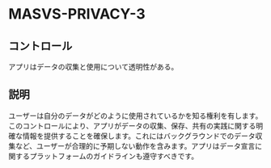 # MASVS-PRIVACY-3

## コントロール

アプリはデータの収集と使用について透明性がある。

## 説明

ユーザーは自分のデータがどのように使用されているかを知る権利を有します。このコントロールにより、アプリがデータの収集、保存、共有の実践に関する明確な情報を提供することを確保します。これにはバックグラウンドでのデータ収集など、ユーザーが合理的に予期しない動作を含みます。アプリはデータ宣言に関するプラットフォームのガイドラインも遵守すべきです。
